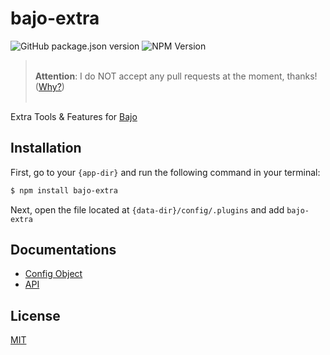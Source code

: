 # bajo-extra

![GitHub package.json version](https://img.shields.io/github/package-json/v/ardhi/bajo-extra) ![NPM Version](https://img.shields.io/npm/v/bajo-extra)

> <br />**Attention**: I do NOT accept any pull requests at the moment, thanks! ([Why?](https://github.com/ardhi/bajo/blob/main/tutorial/00-welcome.md#contribution))<br /><br />

Extra Tools & Features for [Bajo](https://github.com/ardhi/bajo)

## Installation

First, go to your ```{app-dir}``` and run the following command in your terminal:

```bash
$ npm install bajo-extra
```

Next, open the file located at ```{data-dir}/config/.plugins``` and add ```bajo-extra```

## Documentations

- [Config Object](tutorial/00-config.md)
- [API](https://ardhi.github.io/bajo-extra)

## License

[MIT](LICENSE)
